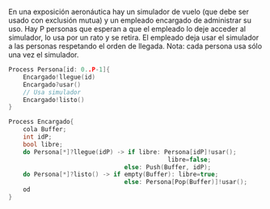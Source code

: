 En una exposición aeronáutica hay un simulador de vuelo (que debe ser usado con exclusión mutua) y un empleado encargado de administrar su uso. Hay P personas que esperan a que el empleado lo deje acceder al simulador, lo usa por un rato y se retira. El empleado deja usar el simulador a las personas respetando el orden de llegada.
    Nota: cada persona usa sólo una vez el simulador.

````C
Process Persona[id: 0..P-1]{
    Encargado!llegue(id)
    Encargado?usar()
    // Usa simulador
    Encargado!listo()
}

Process Encargado{
    cola Buffer;
    int idP;
    bool libre;
    do Persona[*]?llegue(idP) -> if libre: Persona[idP]!usar();
                                            libre=false;
                                else: Push(Buffer, idP);
    do Persona[*]?listo() -> if empty(Buffer): libre=true;
                                else: Persona[Pop(Buffer)]!usar();
    od
}
````